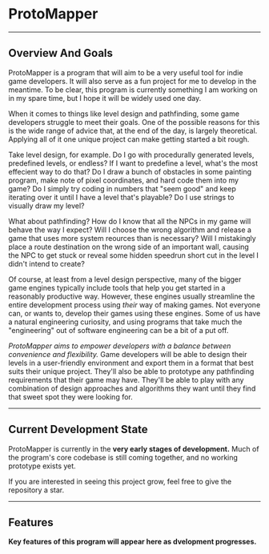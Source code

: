 # ProtoMapper
---

## Overview And Goals

ProtoMapper is a program that will aim to be a very useful tool for indie game developers. It will also serve as a fun 
project for me to develop in the meantime. To be clear, this program is currently something I am working on in my spare 
time, but I hope it will be widely used one day.

When it comes to things like level design and pathfinding, some game developers struggle to meet their goals. One of the 
possible reasons for this is the wide range of advice that, at the end of the day, is largely theoretical. Applying all of 
it one unique project can make getting started a bit rough.

Take level design, for example. Do I go with procedurally generated levels, predefined levels, or endless? If I want to 
predefine a level, what's the most effecient way to do that? Do I draw a bunch of obstacles in some painting program, make 
note of pixel coordinates, and hard code them into my game? Do I simply try coding in numbers that "seem good" and keep 
iterating over it until I have a level that's playable? Do I use strings to visually draw my level? 

What about pathfinding? How do I know that all the NPCs in my game will behave the way I expect? Will I choose the wrong algorithm 
and release a game that uses more system reources than is necessary? Will I mistakingly place a route destination on the wrong side 
of an important wall, causing the NPC to get stuck or reveal some hidden speedrun short cut in the level I didn't intend to create?

Of course, at least from a level design perspective, many of the bigger game engines typically include tools that help you get started 
in a reasonably productive way. However, these engines usually streamline the entire development process using *their* way of making games. 
Not everyone can, or wants to, develop their games using these engines. Some of us have a natural engineering curiosity, and using programs 
that take much the "engineering" out of software engineering can be a bit of a put off.

*ProtoMapper aims to empower developers with a balance between convenience and flexibility.* Game developers will be able to design their 
levels in a user-friendly environment and export them in a format that best suits their unique project. They'll also be able to prototype 
any pathfinding requirements that their game may have. They'll be able to play with any combination of design approaches and algorithms 
they want until they find that sweet spot they were looking for.

---

## Current Development State

ProtoMapper is currently in the **very early stages of development.** Much of the program's core codebase is still coming together, and no 
working prototype exists yet. 

If you are interested in seeing this project grow, feel free to give the repository a star.

---

## Features

**Key features of this program will appear here as dvelopment progresses.**
